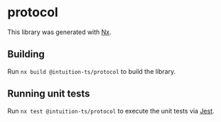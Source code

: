 # protocol

This library was generated with [Nx](https://nx.dev).

## Building

Run `nx build @intuition-ts/protocol` to build the library.

## Running unit tests

Run `nx test @intuition-ts/protocol` to execute the unit tests via [Jest](https://jestjs.io).
